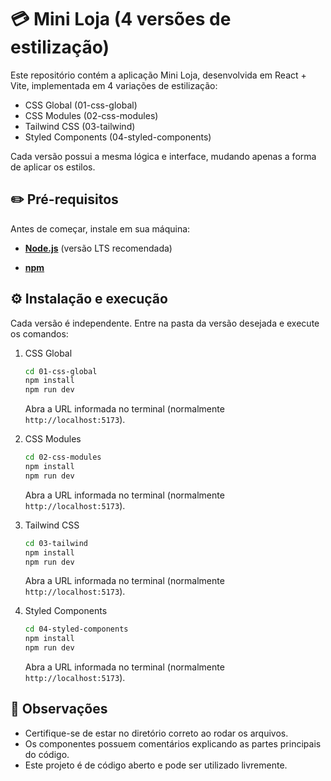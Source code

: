 # 💳 Mini Loja (4 versões de estilização)

Este repositório contém a aplicação Mini Loja, desenvolvida em React + Vite, implementada em 4 variações de estilização:

* CSS Global (01-css-global)
* CSS Modules (02-css-modules)
* Tailwind CSS (03-tailwind)
* Styled Components (04-styled-components)

Cada versão possui a mesma lógica e interface, mudando apenas a forma de aplicar os estilos. 



## ✏️ Pré-requisitos

Antes de começar, instale em sua máquina:

* **[Node.js](https://nodejs.org/)** (versão LTS recomendada)

* **[npm](https://www.npmjs.com/)**



## ⚙️ Instalação e execução

Cada versão é independente. Entre na pasta da versão desejada e execute os comandos:

1. CSS Global
    ```bash
    cd 01-css-global
    npm install
    npm run dev
    ```
     Abra a URL informada no terminal (normalmente `http://localhost:5173`).

2. CSS Modules
    ```bash
    cd 02-css-modules
    npm install
    npm run dev
    ```
     Abra a URL informada no terminal (normalmente `http://localhost:5173`).
   
3. Tailwind CSS
    ```bash
    cd 03-tailwind
    npm install
    npm run dev
    ```
     Abra a URL informada no terminal (normalmente `http://localhost:5173`).
   
4. Styled Components
    ```bash
    cd 04-styled-components
    npm install
    npm run dev
    ```
     Abra a URL informada no terminal (normalmente `http://localhost:5173`).



## 📑 Observações

  * Certifique-se de estar no diretório correto ao rodar os arquivos.
  * Os componentes possuem comentários explicando as partes principais do código.
  * Este projeto é de código aberto e pode ser utilizado livremente.
